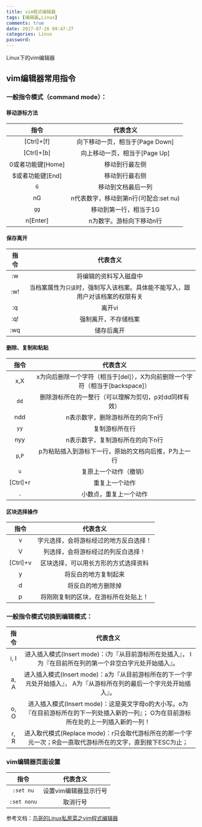 ```yaml
---
title: vim程式编辑器
tags: [编辑器,Linux]
comments: true
date: 2017-07-26 09:47:27
categories: Linux
password:
---
```

Linux下的vim编辑器
<!-- more -->

## vim编辑器常用指令

###  一般指令模式（command mode）：
####  移动游标方法
|指令|代表含义|
|:--:|:--:|
|[Ctrl]+[f]|向下移动一页，相当于[Page Down]|
|[Ctrl]+[b]|向上移动一页，相当于[Page Up]|
|0或者功能键[Home]|移动到行最左侧|
|$或者功能键[End]|移动到行最右侧|
|`G`|移动到文档最后一列|
|nG|n代表数字，移动到第n行(可配合:set nu)|
|`gg`|移动到第一行，相当于1G|
|n[Enter]|n为数字。游标向下移动n行|

####  保存离开
|指令|代表含义|
|:--:|:--:|
|:w|将编辑的资料写入磁盘中|
|:w!|当档案属性为`只读`时，强制写入该档案。具体能不能写入，跟用户对该档案的权限有关|
|:q|离开vi|
|:q!|强制离开，不存储档案|
|:wq|储存后离开|

#### 删除、复制和粘贴
|指令|代表含义|
|:--:|:--:|
|x,X|x为向后删除一个字符（相当于[del]），X为向前删除一个字符（相当于[backspace]）|
|`dd`|删除游标所在的一整行（可以理解为剪切，p对dd同样有效）|
|ndd|n表示数字，删除游标所在的向下n行|
|`yy`|复制游标所在行|
|nyy|n表示数字，复制游标所在的向下n行|
|`p`,`P`|p为粘贴插入到游标下一行，原始的文档向后推，P为上一行|
|`u`|复原上一个动作（撤销）|
|[Ctrl]+r|重复上一个动作|
|`.`|小数点，重复上一个动作|

#### 区块选择操作
|指令|代表含义|
|:--:|:--:|
|v|字元选择，会将游标经过的地方反白选择！|
|V|列选择，会将游标经过的列反白选择！|
|[Ctrl]+v|区块选择，可以用长方形的方式选择资料|
|y|将反白的地方复制起来|
|d|将反白的地方删除掉|
|p|将刚刚复制的区块，在游标所在处贴上！|

### 一般指令模式切换到编辑模式：

|指令|代表含义|
|:--:|:--:|
|i, I|进入插入模式(Insert mode)：i为『从目前游标所在处插入』， I为『在目前所在列的第一个非空白字元处开始插入』。|
|a, A|进入插入模式(Insert mode)：a为『从目前游标所在的下一个字元处开始插入』， A为『从游标所在列的最后一个字元处开始插入』。|
|o, O|进入插入模式(Insert mode)：这是英文字母o的大小写。o为『在目前游标所在的下一列处插入新的一列』； O为在目前游标所在处的上一列插入新的一列！|
|r, R|进入取代模式(Replace mode)：r只会取代游标所在的那一个字元一次；R会一直取代游标所在的文字，直到按下ESC为止；|

### vim编辑器页面设置
|指令|代表含义|
|:--:|:--:|
|`:set nu`|设置vim编辑器显示行号|
|`:set nonu`|取消行号|

参考文档：[鸟哥的Linux私房菜之vim程式编辑器](http://linux.vbird.org/linux_basic/0310vi.php)
